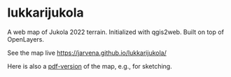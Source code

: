 # lukkarijukola
A web map of Jukola 2022 terrain. Initialized with qgis2web. Built on top of OpenLayers.

See the map live https://jarvena.github.io/lukkarijukola/

Here is also a [pdf-version](https://jarvena.github.io/lukkarijukola/export.pdf) of the map, e.g., for sketching.
